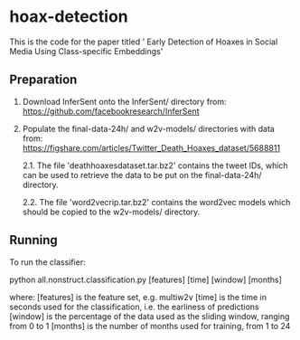 # hoax-detection

This is the code for the paper titled ' Early Detection of Hoaxes in Social Media Using Class-specific Embeddings'

Preparation
-----------

1. Download InferSent onto the InferSent/ directory from: https://github.com/facebookresearch/InferSent

2. Populate the final-data-24h/ and w2v-models/ directories with data from: https://figshare.com/articles/Twitter_Death_Hoaxes_dataset/5688811

   2.1. The file 'deathhoaxesdataset.tar.bz2' contains the tweet IDs, which can be used to retrieve the data to be put on the final-data-24h/ directory.

   2.2. The file 'word2vecrip.tar.bz2' contains the word2vec models which should be copied to the w2v-models/ directory.

Running
-------

To run the classifier:

python all.nonstruct.classification.py [features] [time] [window] [months]

where:
  [features] is the feature set, e.g. multiw2v
  [time] is the time in seconds used for the classification, i.e. the earliness of predictions
  [window] is the percentage of the data used as the sliding window, ranging from 0 to 1
  [months] is the number of months used for training, from 1 to 24
